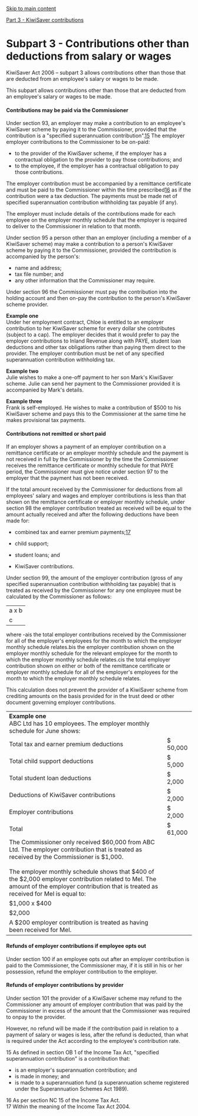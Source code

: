 [Skip to main content](#main-content-tt)

[Part 3 - KiwiSaver contributions](/new-legislation/act-articles/kiwisaver-act-2006/part-3-kiwisaver-contributions "Part 3 - KiwiSaver contributions")

Subpart 3 - Contributions other than deductions from salary or wages
====================================================================

KiwiSaver Act 2006 – subpart 3 allows contributions other than those that are deducted from an employee's salary or wages to be made.

This subpart allows contributions other than those that are deducted from an employee's salary or wages to be made.

#### Contributions may be paid via the Commissioner

Under section 93, an employer may make a contribution to an employee's KiwiSaver scheme by paying it to the Commissioner, provided that the contribution is a "specified superannuation contribution".[15](#15)
 The employer employer contributions to the Commissioner to be on-paid:

*   to the provider of the KiwiSaver scheme, if the employer has a contractual obligation to the provider to pay those contributions; and
*   to the employee, if the employer has a contractual obligation to pay those contributions.

The employer contribution must be accompanied by a remittance certificate and must be paid to the Commissioner within the time prescribed[16](#16)
 as if the contribution were a tax deduction. The payments must be made net of specified superannuation contribution withholding tax payable (if any).

The employer must include details of the contributions made for each employee on the employer monthly schedule that the employer is required to deliver to the Commissioner in relation to that month.

Under section 95 a person other than an employer (including a member of a KiwiSaver scheme) may make a contribution to a person's KiwiSaver scheme by paying it to the Commissioner, provided the contribution is accompanied by the person's:

*   name and address;
*   tax file number; and
*   any other information that the Commissioner may require.

Under section 96 the Commissioner must pay the contribution into the holding account and then on-pay the contribution to the person's KiwiSaver scheme provider.

**Example one**  
Under her employment contract, Chloe is entitled to an employer contribution to her KiwiSaver scheme for every dollar she contributes (subject to a cap). The employer decides that it would prefer to pay the employer contributions to Inland Revenue along with PAYE, student loan deductions and other tax obligations rather than paying them direct to the provider. The employer contribution must be net of any specified superannuation contribution withholding tax.  
  
**Example two**  
Julie wishes to make a one-off payment to her son Mark's KiwiSaver scheme. Julie can send her payment to the Commissioner provided it is accompanied by Mark's details.  
  
**Example three**  
Frank is self-employed. He wishes to make a contribution of $500 to his KiwiSaver scheme and pays this to the Commissioner at the same time he makes provisional tax payments.

#### Contributions not remitted or short paid

If an employer shows a payment of an employer contribution on a remittance certificate or an employer monthly schedule and the payment is not received in full by the Commissioner by the time the Commissioner receives the remittance certificate or monthly schedule for that PAYE period, the Commissioner must give notice under section 97 to the employer that the payment has not been received.

If the total amount received by the Commissioner for deductions from all employees' salary and wages and employer contributions is less than that shown on the remittance certificate or employer monthly schedule, under section 98 the employer contribution treated as received will be equal to the amount actually received and after the following deductions have been made for:

*   combined tax and earner premium payments;[17](#17)
    
*   child support;
*   student loans; and
*   KiwiSaver contributions.

Under section 99, the amount of the employer contribution (gross of any specified superannuation contribution withholding tax payable) that is treated as received by the Commissioner for any one employee must be calculated by the Commissioner as follows:

|     |
| --- |
| a x b |
| c   |

  
where -ais the total employer contributions received by the Commissioner for all of the employer's employees for the month to which the employer monthly schedule relates.bis the employer contribution shown on the employer monthly schedule for the relevant employee for the month to which the employer monthly schedule relates.cis the total employer contribution shown on either or both of the remittance certificate or employer monthly schedule for all of the employer's employees for the month to which the employer monthly schedule relates.

This calculation does not prevent the provider of a KiwiSaver scheme from crediting amounts on the basis provided for in the trust deed or other document governing employer contributions.

|     |     |
| --- | --- |
| **Example one**  <br>ABC Ltd has 10 employees. The employer monthly schedule for June shows: |     |
| Total tax and earner premium deductions | $ 50,000 |
| Total child support deductions | $ 5,000 |
| Total student loan deductions | $ 2,000 |
| Deductions of KiwiSaver contributions | $ 2,000 |
| Employer contributions | $ 2,000 |
| Total | $ 61,000 |
| The Commissioner only received $60,000 from ABC Ltd. The employer contribution that is treated as received by the Commissioner is $1,000.  <br>  <br>The employer monthly schedule shows that $400 of the $2,000 employer contribution related to Mel. The amount of the employer contribution that is treated as received for Mel is equal to: |     |
| $1,000 x $400 |     |
| $2,000 |     |
| A $200 employer contribution is treated as having been received for Mel. |     |

#### Refunds of employer contributions if employee opts out

Under section 100 if an employee opts out after an employer contribution is paid to the Commissioner, the Commissioner may, if it is still in his or her possession, refund the employer contribution to the employer.

#### Refunds of employer contributions by provider

Under section 101 the provider of a KiwiSaver scheme may refund to the Commissioner any amount of employer contribution that was paid by the Commissioner in excess of the amount that the Commissioner was required to onpay to the provider.

However, no refund will be made if the contribution paid in relation to a payment of salary or wages is less, after the refund is deducted, than what is required under the Act according to the employee's contribution rate.

15 As defined in section OB 1 of the Income Tax Act, "specified superannuation contribution" is a contribution that:

*   is an employer's superannuation contribution; and
*   is made in money; and
*   is made to a superannuation fund (a superannuation scheme registered under the Superannuation Schemes Act 1989).

16 As per section NC 15 of the Income Tax Act.  
17 Within the meaning of the Income Tax Act 2004.